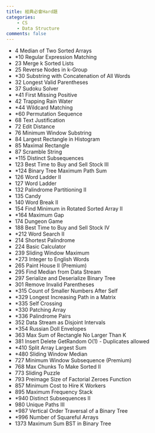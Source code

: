 ```yaml
---
title: 經典必會Hard題
categories: 
    - CS
    - Data Structure
comments: false
---
```



- 4 Median of Two Sorted Arrays
- *10 Regular Expression Matching
- 23 Merge k Sorted Lists
- 25 Reverse Nodes in k-Group 
- *30 Substring with Concatenation of All Words
- 32 Longest Valid Parentheses
- 37 Sudoku Solver
- *41 First Missing Positive
- 42 Trapping Rain Water 
- *44 Wildcard Matching
- *60 Permutation Sequence
- 68 Text Justification
- 72 Edit Distance
- 76 Minimum Window Substring
- 84 Largest Rectangle in Histogram
- 85 Maximal Rectangle
- 87 Scramble String
- *115 Distinct Subsequences
- 123 Best Time to Buy and Sell Stock III
- *124 Binary Tree Maximum Path Sum
- 126 Word Ladder II
- 127 Word Ladder
- 132 Palindrome Partitioning II
- 135 Candy
- 140 Word Break II
- 154 Find Minimum in Rotated Sorted Array II
- *164 Maximum Gap
- 174 Dungeon Game
- 188 Best Time to Buy and Sell Stock IV
- *212 Word Search II
- 214 Shortest Palindrome
- 224 Basic Calculator
- 239 Sliding Window Maximum
- *273 Integer to English Words
- 265 Paint House II (Premium)
- 295 Find Median from Data Stream
- 297 Serialize and Deserialize Binary Tree 
- 301 Remove Invalid Parentheses
- *315 Count of Smaller Numbers After Self
- *329 Longest Increasing Path in a Matrix
- *335 Self Crossing
- *330 Patching Array
- *336 Palindrome Pairs
- 352 Data Stream as Disjoint Intervals
- *354 Russian Doll Envelopes
- 363 Max Sum of Rectangle No Larger Than K
- 381 Insert Delete GetRandom O(1) - Duplicates allowed
- *410 Split Array Largest Sum
- *480 Sliding Window Median
- 727 Minimum Window Subsequence (Premium)
- 768 Max Chunks To Make Sorted II
- 773 Sliding Puzzle
- 793 Preimage Size of Factorial Zeroes Function
- 857 Minimum Cost to Hire K Workers
- 895 Maximum Frequency Stack
- *940 Distinct Subsequences II
- 980 Unique Paths III
- *987 Vertical Order Traversal of a Binary Tree
- *996 Number of Squareful Arrays
- 1373 Maximum Sum BST in Binary Tree

